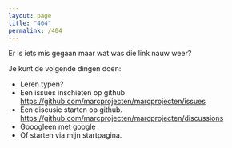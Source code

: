 ```yaml
---
layout: page
title: "404"
permalink: /404
---
```


Er is iets mis gegaan maar wat was die link nauw weer?

Je kunt de volgende dingen doen:

* Leren typen?
* Een issues inschieten op github https://github.com/marcprojecten/marcprojecten/issues
* Een discusie starten op github. https://github.com/marcprojecten/marcprojecten/discussions
* Gooogleen met google
* Of starten via mijn startpagina.